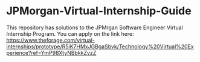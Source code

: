 # JPMorgan-Virtual-Internship-Guide
This repository has solutions to the JPMrgan Software Engineer Virtual Internship Program.
You can apply on the link here: https://www.theforage.com/virtual-internships/prototype/R5iK7HMxJGBgaSbvk/Technology%20Virtual%20Experience?ref=YmP98XtyNBbkkZvzZ
